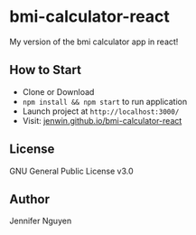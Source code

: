 # bmi-calculator-react
My version of the bmi calculator app in react!

## How to Start
- Clone or Download
- `npm install && npm start` to run application
- Launch project at `http://localhost:3000/`
- Visit: [jenwin.github.io/bmi-calculator-react](https://jenwin.github.io/bmi-calculator-react/)

## License
GNU General Public License v3.0

## Author
Jennifer Nguyen